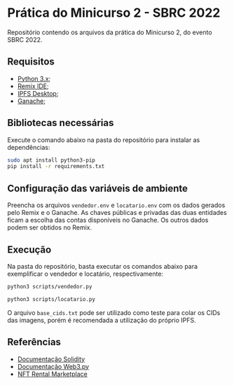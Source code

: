 # Prática do Minicurso 2 - SBRC 2022
Repositório contendo os arquivos da prática do Minicurso 2, do evento SBRC 2022.

## Requisitos
* [Python 3.x](https://www.python.org/downloads/);
* [Remix IDE](http://remix.ethereum.org/);
* [IPFS Desktop](https://docs.ipfs.io/install/ipfs-desktop/);
* [Ganache](https://trufflesuite.com/docs/ganache/);

## Bibliotecas necessárias
Execute o comando abaixo na pasta do repositório para instalar as dependências:
```bash
sudo apt install python3-pip
pip install -r requirements.txt
```
<!-- ## Primeiros passos
`truffle init` - Arquivos de configuração truffle -->


## Configuração das variáveis de ambiente
Preencha os arquivos `vendedor.env` e `locatario.env` com os dados gerados pelo Remix e o Ganache.
As chaves públicas e privadas das duas entidades ficam a escolha das contas disponíveis no Ganache.
Os outros dados podem ser obtidos no Remix.

## Execução
Na pasta do repositório, basta executar os comandos abaixo para exemplificar o vendedor e locatário, respectivamente:
```bash
python3 scripts/vendedor.py
```
```bash
python3 scripts/locatario.py
```

O arquivo `base_cids.txt` pode ser utilizado como teste para colar os CIDs das imagens, porém é recomendada a utilização do próprio IPFS.

## Referências
- [Documentação Solidity](https://docs.soliditylang.org/en/v0.8.9/)
- [Documentação Web3.py](https://web3py.readthedocs.io/en/stable/)
- [NFT Rental Marketplace](https://github.com/ShivaShanmuganathan/NFT-Rental-Marketplace)